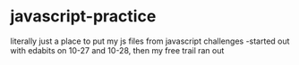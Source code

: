 # javascript-practice
literally just a place to put my js files from javascript challenges
-started out with edabits on 10-27 and 10-28, then my free trail ran out
